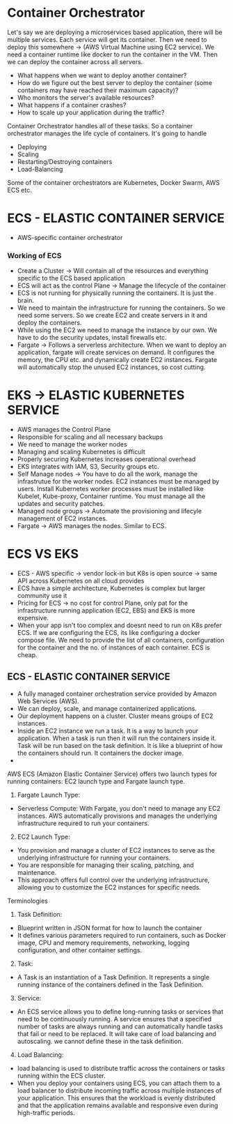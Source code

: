 # Container Orchestrator

Let's say we are deploying a microservices based application, there will be multiple services. Each service will get its container. Then we need to deploy this somewhere -> (AWS Virtual Machine using EC2 service). We need a container runtime like docker to run the container in the VM. Then we can deploy the container across all servers. 
- What happens when we want to deploy another container? 
- How do we figure out the best server to deploy the container (some containers may have reached their maximum capacity)? 
- Who monitors the server's available resources? 
- What happens if a container crashes? 
- How to scale up your application during the traffic? 

Container Orchestrator handles all of these tasks. So a container orchestrator manages the life cycle of containers. It's going to handle
- Deploying
- Scaling
- Restarting/Destroying containers
- Load-Balancing

Some of the container orchestrators are Kubernetes, Docker Swarm, AWS ECS etc.

# ECS - ELASTIC CONTAINER SERVICE

- AWS-specific container orchestrator

### Working of ECS

- Create a Cluster -> Will contain all of the resources and everything specific to the ECS based application
- ECS will act as the control Plane -> Manage the lifecycle of the container
- ECS is not running for physically running the containers. It is just the brain.
- We need to maintain the infrastructure for running the containers. So we need some servers. So we create EC2 and create servers in it and deploy the containers.
- While using the EC2 we need to manage the instance by our own. We have to do the security updates, install firewalls etc.
- Fargate -> Follows a serverless architecture. When we want to deploy an application, fargate will create services on demand. It configures the memory, the CPU etc. and dynamically create EC2 instances. Fargate will automatically stop the unused EC2 instances, so cost cutting.

# EKS -> ELASTIC KUBERNETES SERVICE

- AWS manages the Control Plane
- Responsible for scaling and all necessary backups
- We need to manage the worker nodes
- Managing and scaling Kubernetes is difficult
- Properly securing Kubernetes increases operational overhead
- EKS integrates with IAM, S3, Security groups etc.
- Self Manage nodes -> You have to do all the work, manage the infrastrutue for the worker nodes. EC2 instances must be managed by users. Install Kubernetes worker processes must be installed like Kubelet, Kube-proxy, Container runtime. You must manage all the updates and security patches.
- Managed node groups -> Automate the provisioning and lifecyle management of EC2 instances.
- Fargate -> AWS manages the nodes. Similar to ECS. 

# ECS VS EKS

- ECS - AWS specific -> vendor lock-in but K8s is open source -> same API across Kubernetes on all cloud provides
- ECS have a simple architecture, Kubernetes is complex but larger community use it
- Pricing for ECS -> no cost for control Plane, only pat for the infrastructure running application (EC2, EBS) and EKS is more expensive.
- When your app isn't too complex and doesnt need to run on K8s prefer ECS. If we are configuring the ECS, its like configuring a docker compose file. We need to provide the list of all containers, configuration for the container and the no. of instances of each container. ECS is cheap.
  
## ECS - ELASTIC CONTAINER SERVICE

-  A fully managed container orchestration service provided by Amazon Web Services (AWS).
- We can deploy, scale, and manage containerized applications.
- Our deployment happens on a cluster. Cluster means groups of EC2 instances.
- Inside an EC2 instance we run a task. It is a way to launch your application. When a task is run then it will run the containers inside it. Task will be run based on the task definition. It is like a blueprint of how the containers should run. It containers the docker image.
- 

AWS ECS (Amazon Elastic Container Service) offers two launch types for running containers: EC2 launch type and Fargate launch type. 

1. Fargate Launch Type:

- Serverless Compute: With Fargate, you don't need to manage any EC2 instances. AWS automatically provisions and manages the underlying infrastructure required to run your containers.

2. EC2 Launch Type:

- You provision and manage a cluster of EC2 instances to serve as the underlying infrastructure for running your containers.
- You are responsible for managing their scaling, patching, and maintenance.
- This approach offers full control over the underlying infrastructure, allowing you to customize the EC2 instances for specific needs.

Terminologies 

1. Task Definition:

- Blueprint written in JSON format for how to launch the container
- It defines various parameters required to run containers, such as Docker image, CPU and memory requirements, networking, logging configuration, and other container settings.

2. Task:

- A Task is an instantiation of a Task Definition. It represents a single running instance of the containers defined in the Task Definition.

3. Service:

- An ECS service allows you to define long-running tasks or services that need to be continuously running. A service ensures that a specified number of tasks are always running and can automatically handle tasks that fail or need to be replaced. It will take care of load balancing and autoscaling. we cannot define these in the task definition. 

4. Load Balancing:

- load balancing is used to distribute traffic across the containers or tasks running within the ECS cluster.
- When you deploy your containers using ECS, you can attach them to a load balancer to distribute incoming traffic across multiple instances of your application. This ensures that the workload is evenly distributed and that the application remains available and responsive even during high-traffic periods. 
